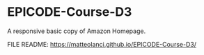 # EPICODE-Course-D3

A responsive basic copy of Amazon Homepage.

FILE README: https://matteolanci.github.io/EPICODE-Course-D3/
